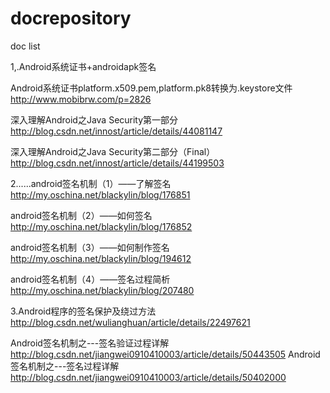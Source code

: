 # docrepository
doc list

1,.Android系统证书+androidapk签名

Android系统证书platform.x509.pem,platform.pk8转换为.keystore文件
http://www.mobibrw.com/p=2826

深入理解Android之Java Security第一部分
http://blog.csdn.net/innost/article/details/44081147

深入理解Android之Java Security第二部分（Final）
http://blog.csdn.net/innost/article/details/44199503

2......android签名机制（1）——了解签名
http://my.oschina.net/blackylin/blog/176851

android签名机制（2）——如何签名
http://my.oschina.net/blackylin/blog/176852

android签名机制（3）——如何制作签名
http://my.oschina.net/blackylin/blog/194612

android签名机制（4）——签名过程简析
http://my.oschina.net/blackylin/blog/207480

3.Android程序的签名保护及绕过方法
  http://blog.csdn.net/wulianghuan/article/details/22497621
  
  Android签名机制之---签名验证过程详解
  http://blog.csdn.net/jiangwei0910410003/article/details/50443505
  Android签名机制之---签名过程详解
  http://blog.csdn.net/jiangwei0910410003/article/details/50402000
  
